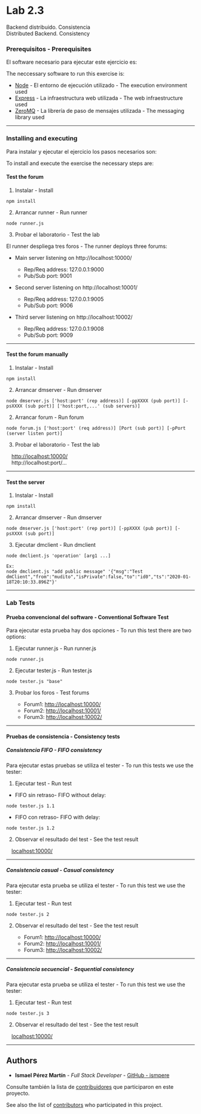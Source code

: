 # Lab 2.3

Backend distribuido. Consistencia <br> Distributed Backend. Consistency

### Prerequisitos - Prerequisites

El software necesario para ejecutar este ejercicio es:

The neccessary software to run this exercise is:

- [Node](https://nodejs.org) - El entorno de ejecución utilizado - The execution environment used
- [Express](https://expressjs.com) - La infraestructura web utilizada - The web infraestructure used
- [ZeroMQ](https://zeromq.org/) - La librería de paso de mensajes utilizada - The messaging library used

---

### Installing and executing

Para instalar y ejecutar el ejercicio los pasos necesarios son:

To install and execute the exercise the necessary steps are:

#### Test the forum

1. Instalar - Install

```
npm install
```

2. Arrancar runner - Run runner

```
node runner.js
```

3. Probar el laboratorio - Test the lab

El runner despliega tres foros - The runner deploys three forums:

- Main server listening on http://localhost:10000/

  - Rep/Req address: 127.0.0.1:9000
  - Pub/Sub port: 9001

- Second server listening on http://localhost:10001/

  - Rep/Req address: 127.0.0.1:9005
  - Pub/Sub port: 9006

- Third server listening on http://localhost:10002/
  - Rep/Req address: 127.0.0.1:9008
  - Pub/Sub port: 9009

---

#### Test the forum manually

1. Instalar - Install

```
npm install
```

2. Arrancar dmserver - Run dmserver

```
node dmserver.js ['host:port' (rep address)] [-ppXXXX (pub port)] [-psXXXX (sub port)] ['host:port,...' (sub servers)]
```

2. Arrancar forum - Run forum

```
node forum.js ['host:port' (req address)] [Port (sub port)] [-pPort (server listen port)]
```

3. Probar el laboratorio - Test the lab

&emsp;[http://localhost:10000/](http://localhost:10000/) <br>
&emsp;http://localhost:port/...

---

#### Test the server

1. Instalar - Install

```
npm install
```

2. Arrancar dmserver - Run dmserver

```
node dmserver.js ['host:port' (rep port)] [-ppXXXX (pub port)] [-psXXXX (sub port)]
```

3. Ejecutar dmclient - Run dmclient

```
node dmclient.js 'operation' [arg1 ...]

Ex:
node dmclient.js "add public message" '{"msg":"Test dmClient","from":"mudito","isPrivate":false,"to":"id0","ts":"2020-01-18T20:10:33.896Z"}'
```

---

### Lab Tests

#### Prueba convencional del software - Conventional Software Test

Para ejecutar esta prueba hay dos opciones - To run this test there are two options:

1. Ejecutar runner.js - Run runner.js

```
node runner.js
```

2. Ejecutar tester.js - Run tester.js

```
node tester.js "base"
```

3. Probar los foros - Test forums

   - Forum1: [http://localhost:10000/](http://localhost:10000/)
   - Forum2: [http://localhost:10001/](http://localhost:10001/)
   - Forum3: [http://localhost:10002/](http://localhost:10002/)

<!-- El foro se comporta de manera esperada y los mensajes se propagan adecuadamente por el resto de servidores y foros.<br>
The forum behaves as expected and the messages are properly propagated to other servers and forums. -->

---

#### Pruebas de consistencia - Consistency tests

##### Consistencia FIFO - FIFO consistency

Para ejecutar estas pruebas se utiliza el tester - To run this tests we use the tester:

1. Ejecutar test - Run test

- FIFO sin retraso- FIFO without delay:

<!-- &emsp;En esta prueba se despliega el dmserver y forum en las rutas por defecto y se publica los mensaje mediante dmclient.<br>
&emsp;In this test, the dmserver and forum are deployed on the default routes and the messages are published using dmclient.

&emsp;Para ejecutar esta prueba se utiliza el tester - To run this test we use the tester: -->

```
node tester.js 1.1
```

<!-- &emsp;Se puede observar que los mensajes en algunos casos llegan desordenados, por lo que no se puede garantizar una consistencia FIFO en el sistema.<br>
&emsp;It can be seen that messages in some cases arrive messy, so a FIFO consistency in the system cannot be guaranteed. -->

- FIFO con retraso- FIFO with delay:

<!-- &emsp;Para ejecutar esta prueba se utiliza el tester - To run this test we use the tester: -->

```
node tester.js 1.2
```

<!-- &emsp;Al igual que en el caso anterior, se puede observar que los mensajes en algunos casos llegan desordenados, por lo que no se puede garantizar una consistencia FIFO en el sistema. A partir de un retardo en la publicación del mensaje de 3 segundos, algunos mensajes empiezan a perderse, aumentando esta posibilidad cuando mayor sea el retardo.<br>
&emsp;As in the previous case, it can be seen that the messages in some cases arrive messy, so a FIFO consistency in the system cannot be guaranteed. After a delay in the publication of the message of 3 seconds, some messages begin to get lost, increasing this possibility when the delay is greater. -->

2. Observar el resultado del test - See the test result

&emsp;[localhost:10000/](localhost:10000/)

---

##### Consistencia casual - Casual consistency

Para ejecutar esta prueba se utiliza el tester - To run this test we use the tester:

1. Ejecutar test - Run test

```
node tester.js 2
```

2. Observar el resultado del test - See the test result

   - Forum1: [http://localhost:10000/](http://localhost:10000/)
   - Forum2: [http://localhost:10001/](http://localhost:10001/)
   - Forum3: [http://localhost:10002/](http://localhost:10002/)

---

##### Consistencia secuencial - Sequential consistency

Para ejecutar esta prueba se utiliza el tester - To run this test we use the tester:

1. Ejecutar test - Run test

```
node tester.js 3
```

2. Observar el resultado del test - See the test result

&emsp;[localhost:10000/](localhost:10000/)

---

## Authors

- **Ismael Pérez Martín** - _Full Stack Developer_ - [GitHub - ismpere](https://github.com/ismpere)

Consulte también la lista de [contribuidores](https://github.com/ismpere/SAD/graphs/contributors) que participaron en este proyecto.

See also the list of [contributors](https://github.com/ismpere/SAD/graphs/contributors) who participated in this project.

<!-- ## License

This project is licensed under the MIT License - see the [LICENSE.md](LICENSE.md) file for details

## Acknowledgments

- Hat tip to anyone whose code was used
- Inspiration
- etc -->
